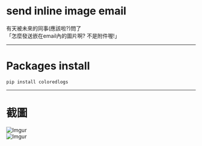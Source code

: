 # send inline image email

有天被未來的同事(應該啦?)問了     
「怎麼發送嵌在email內的圖片啊? 不是附件喔!」     

* * *

# Packages install

    pip install coloredlogs

* * *

# 截圖

![Imgur](https://imgur.com/dmQ9pA7.png)  
![Imgur](https://imgur.com/Rm6mFnc.png)
